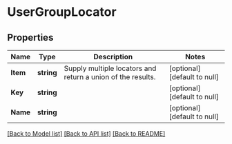 # UserGroupLocator

## Properties
Name | Type | Description | Notes
------------ | ------------- | ------------- | -------------
**Item** | **string** | Supply multiple locators and return a union of the results. | [optional] [default to null]
**Key** | **string** |  | [optional] [default to null]
**Name** | **string** |  | [optional] [default to null]

[[Back to Model list]](../README.md#documentation-for-models) [[Back to API list]](../README.md#documentation-for-api-endpoints) [[Back to README]](../README.md)


